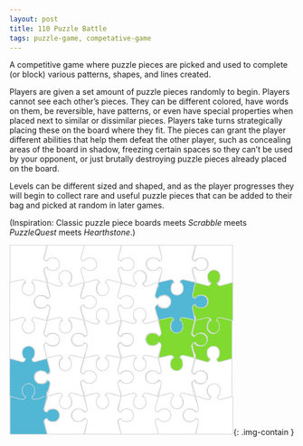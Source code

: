 ```yaml
---
layout: post
title: 110 Puzzle Battle
tags: puzzle-game, competative-game
---
```

A competitive game where puzzle pieces are picked and used to complete (or block) various patterns, shapes, and lines created.

Players are given a set amount of puzzle pieces randomly to begin. Players cannot see each other’s pieces.  They can be different colored, have words on them, be reversible, have patterns, or even have special properties when placed next to similar or dissimilar pieces. Players take turns strategically placing these on the board where they fit.  The pieces can grant the player different abilities that help them defeat the other player, such as concealing areas of the board in shadow, freezing certain spaces so they can’t be used by your opponent, or just brutally destroying puzzle pieces already placed on the board.

Levels can be different sized and shaped, and as the player progresses they will begin to collect rare and useful puzzle pieces that can be added to their bag and picked at random in later games.

(Inspiration: Classic puzzle piece boards meets *Scrabble* meets *PuzzleQuest* meets *Hearthstone*.)

![puzzle](/img/games/110_Puzzle_Battle.jpg "Puzzle Battle"){: .img-contain }